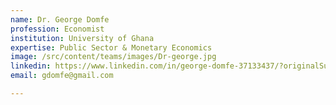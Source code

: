 ```yaml
---
name: Dr. George Domfe
profession: Economist
institution: University of Ghana
expertise: Public Sector & Monetary Economics
image: /src/content/teams/images/Dr-george.jpg
linkedin: https://www.linkedin.com/in/george-domfe-37133437/?originalSubdomain=gh
email: gdomfe@gmail.com

---
```


